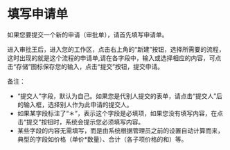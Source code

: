 # 填写申请单

如果您要提交一个新的申请（审批单），请首先填写申请单。

进入审批王后，进入您的工作区，点击右上角的“新建”按钮，选择所需要的流程，这时出现的就是这个流程的申请单,请在各字段中，输入或选择相应的内容，可点击“存储”图标保存您的输入，点击“提交”按钮，提交申请。

备注：
- “提交人”字段，默认为自己。如果您是代别人提交的表单，请点击“提交人”后的输入框，选择别人作为此申请的提交人。
- 如果某字段标注了“＊”，表示这个字段是必填项，如果您没有填写内容，在点击“提交”按钮时，系统会提示您必须填写内容。
- 某些字段的内容无需填写，而是由系统根据管理员之前的设置自动计算而来，典型的字段如价格（单价*数量）、合计（各子项价格的和）等。
